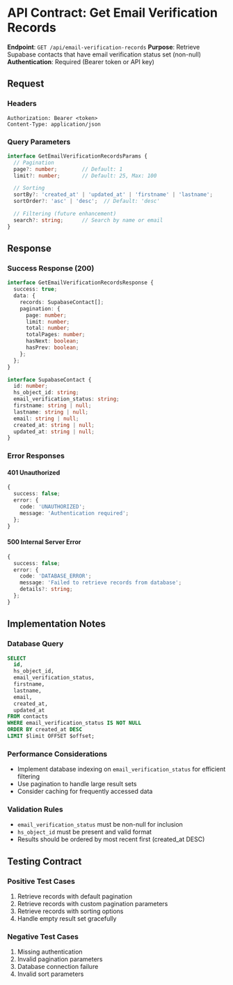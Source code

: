 # API Contract: Get Email Verification Records

**Endpoint**: `GET /api/email-verification-records`
**Purpose**: Retrieve Supabase contacts that have email verification status set (non-null)
**Authentication**: Required (Bearer token or API key)

## Request

### Headers
```
Authorization: Bearer <token>
Content-Type: application/json
```

### Query Parameters
```typescript
interface GetEmailVerificationRecordsParams {
  // Pagination
  page?: number;        // Default: 1
  limit?: number;       // Default: 25, Max: 100

  // Sorting
  sortBy?: 'created_at' | 'updated_at' | 'firstname' | 'lastname';
  sortOrder?: 'asc' | 'desc';  // Default: 'desc'

  // Filtering (future enhancement)
  search?: string;      // Search by name or email
}
```

## Response

### Success Response (200)
```typescript
interface GetEmailVerificationRecordsResponse {
  success: true;
  data: {
    records: SupabaseContact[];
    pagination: {
      page: number;
      limit: number;
      total: number;
      totalPages: number;
      hasNext: boolean;
      hasPrev: boolean;
    };
  };
}

interface SupabaseContact {
  id: number;
  hs_object_id: string;
  email_verification_status: string;
  firstname: string | null;
  lastname: string | null;
  email: string | null;
  created_at: string | null;
  updated_at: string | null;
}
```

### Error Responses

#### 401 Unauthorized
```typescript
{
  success: false;
  error: {
    code: 'UNAUTHORIZED';
    message: 'Authentication required';
  };
}
```

#### 500 Internal Server Error
```typescript
{
  success: false;
  error: {
    code: 'DATABASE_ERROR';
    message: 'Failed to retrieve records from database';
    details?: string;
  };
}
```

## Implementation Notes

### Database Query
```sql
SELECT
  id,
  hs_object_id,
  email_verification_status,
  firstname,
  lastname,
  email,
  created_at,
  updated_at
FROM contacts
WHERE email_verification_status IS NOT NULL
ORDER BY created_at DESC
LIMIT $limit OFFSET $offset;
```

### Performance Considerations
- Implement database indexing on `email_verification_status` for efficient filtering
- Use pagination to handle large result sets
- Consider caching for frequently accessed data

### Validation Rules
- `email_verification_status` must be non-null for inclusion
- `hs_object_id` must be present and valid format
- Results should be ordered by most recent first (created_at DESC)

## Testing Contract

### Positive Test Cases
1. Retrieve records with default pagination
2. Retrieve records with custom pagination parameters
3. Retrieve records with sorting options
4. Handle empty result set gracefully

### Negative Test Cases
1. Missing authentication
2. Invalid pagination parameters
3. Database connection failure
4. Invalid sort parameters